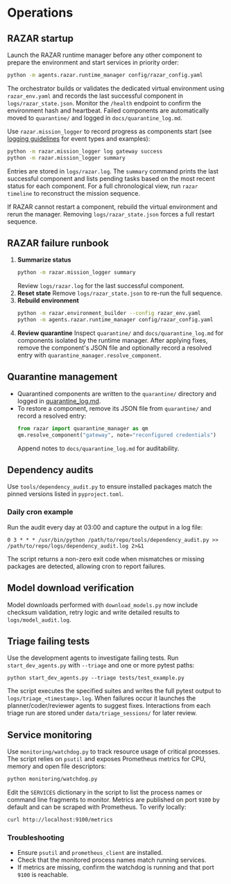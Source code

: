 # Operations

## RAZAR startup

Launch the RAZAR runtime manager before any other component to prepare the
environment and start services in priority order:

```bash
python -m agents.razar.runtime_manager config/razar_config.yaml
```

The orchestrator builds or validates the dedicated virtual environment using
`razar_env.yaml` and records the last successful component in
`logs/razar_state.json`. Monitor the `/health` endpoint to confirm the
environment hash and heartbeat. Failed components are automatically moved to
`quarantine/` and logged in `docs/quarantine_log.md`.

Use ``razar.mission_logger`` to record progress as components start (see
[logging guidelines](logging_guidelines.md) for event types and examples):

```bash
python -m razar.mission_logger log gateway success
python -m razar.mission_logger summary
```

Entries are stored in ``logs/razar.log``. The ``summary`` command prints the
last successful component and lists pending tasks based on the most recent
status for each component. For a full chronological view, run ``razar
timeline`` to reconstruct the mission sequence.

If RAZAR cannot restart a component, rebuild the virtual environment and rerun
the manager. Removing `logs/razar_state.json` forces a full restart sequence.

## RAZAR failure runbook

1. **Summarize status**
   ```bash
   python -m razar.mission_logger summary
   ```
   Review `logs/razar.log` for the last successful component.
2. **Reset state**
   Remove `logs/razar_state.json` to re-run the full sequence.
3. **Rebuild environment**
   ```bash
   python -m razar.environment_builder --config razar_env.yaml
   python -m agents.razar.runtime_manager config/razar_config.yaml
   ```
4. **Review quarantine**
   Inspect `quarantine/` and `docs/quarantine_log.md` for components isolated by
   the runtime manager. After applying fixes, remove the component's JSON file
   and optionally record a resolved entry with `quarantine_manager.resolve_component`.

## Quarantine management

- Quarantined components are written to the `quarantine/` directory and logged
  in [quarantine_log.md](quarantine_log.md).
- To restore a component, remove its JSON file from `quarantine/` and record a
  resolved entry:
  ```python
  from razar import quarantine_manager as qm
  qm.resolve_component("gateway", note="reconfigured credentials")
  ```
  Append notes to `docs/quarantine_log.md` for auditability.

## Dependency audits

Use `tools/dependency_audit.py` to ensure installed packages match the pinned
versions listed in `pyproject.toml`.

### Daily cron example

Run the audit every day at 03:00 and capture the output in a log file:

```
0 3 * * * /usr/bin/python /path/to/repo/tools/dependency_audit.py >> /path/to/repo/logs/dependency_audit.log 2>&1
```

The script returns a non-zero exit code when mismatches or missing packages are
detected, allowing cron to report failures.

## Model download verification

Model downloads performed with `download_models.py` now include checksum
validation, retry logic and write detailed results to
`logs/model_audit.log`.

## Triage failing tests

Use the development agents to investigate failing tests. Run `start_dev_agents.py`
with `--triage` and one or more pytest paths:

```
python start_dev_agents.py --triage tests/test_example.py
```

The script executes the specified suites and writes the full pytest output to
`logs/triage_<timestamp>.log`. When failures occur it launches the
planner/coder/reviewer agents to suggest fixes. Interactions from each triage
run are stored under `data/triage_sessions/` for later review.

## Service monitoring

Use `monitoring/watchdog.py` to track resource usage of critical processes.
The script relies on `psutil` and exposes Prometheus metrics for CPU, memory
and open file descriptors:

```bash
python monitoring/watchdog.py
```

Edit the `SERVICES` dictionary in the script to list the process names or
command line fragments to monitor. Metrics are published on port `9100` by
default and can be scraped with Prometheus. To verify locally:

```bash
curl http://localhost:9100/metrics
```

### Troubleshooting

- Ensure `psutil` and `prometheus_client` are installed.
- Check that the monitored process names match running services.
- If metrics are missing, confirm the watchdog is running and that port `9100`
  is reachable.
